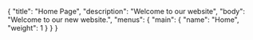 {
    "title": "Home Page",
    "description": "Welcome to our website",
    "body": "Welcome to our new website.",
    "menus": {
          "main": {
              "name": "Home",
              "weight": 1
        }
    }
}
